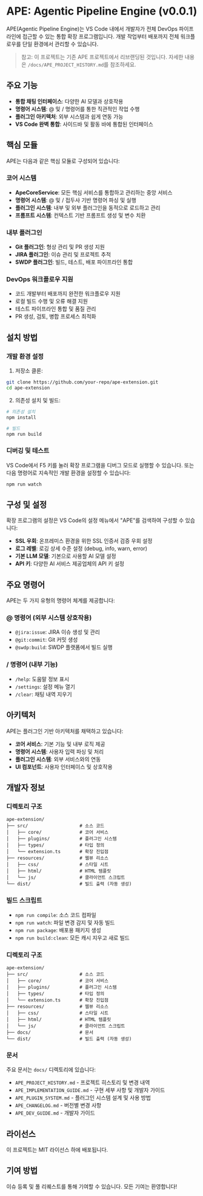 # APE: Agentic Pipeline Engine (v0.0.1)

APE(Agentic Pipeline Engine)는 VS Code 내에서 개발자가 전체 DevOps 파이프라인에 접근할 수 있는 통합 확장 프로그램입니다. 개발 작업부터 배포까지 전체 워크플로우를 단일 환경에서 관리할 수 있습니다.

> 참고: 이 프로젝트는 기존 APE 프로젝트에서 리브랜딩된 것입니다. 자세한 내용은 `/docs/APE_PROJECT_HISTORY.md`를 참조하세요.

## 주요 기능

- **통합 채팅 인터페이스**: 다양한 AI 모델과 상호작용
- **명령어 시스템**: @ 및 / 명령어를 통한 직관적인 작업 수행
- **플러그인 아키텍처**: 외부 시스템과 쉽게 연동 가능
- **VS Code 완벽 통합**: 사이드바 및 활동 바에 통합된 인터페이스

## 핵심 모듈

APE는 다음과 같은 핵심 모듈로 구성되어 있습니다:

### 코어 시스템
- **ApeCoreService**: 모든 핵심 서비스를 통합하고 관리하는 중앙 서비스
- **명령어 시스템**: @ 및 / 접두사 기반 명령어 파싱 및 실행
- **플러그인 시스템**: 내부 및 외부 플러그인을 동적으로 로드하고 관리
- **프롬프트 시스템**: 컨텍스트 기반 프롬프트 생성 및 변수 치환

### 내부 플러그인
- **Git 플러그인**: 형상 관리 및 PR 생성 지원
- **JIRA 플러그인**: 이슈 관리 및 프로젝트 추적
- **SWDP 플러그인**: 빌드, 테스트, 배포 파이프라인 통합

### DevOps 워크플로우 지원
- 코드 개발부터 배포까지 완전한 워크플로우 지원
- 로컬 빌드 수행 및 오류 해결 지원
- 테스트 파이프라인 통합 및 품질 관리
- PR 생성, 검토, 병합 프로세스 최적화

## 설치 방법

### 개발 환경 설정

1. 저장소 클론:
```bash
git clone https://github.com/your-repo/ape-extension.git
cd ape-extension
```

2. 의존성 설치 및 빌드:

```bash
# 의존성 설치
npm install

# 빌드
npm run build
```

### 디버깅 및 테스트

VS Code에서 F5 키를 눌러 확장 프로그램을 디버그 모드로 실행할 수 있습니다. 
또는 다음 명령어로 지속적인 개발 환경을 설정할 수 있습니다:

```bash
npm run watch
```

## 구성 및 설정

확장 프로그램의 설정은 VS Code의 설정 메뉴에서 "APE"를 검색하여 구성할 수 있습니다:

- **SSL 우회**: 온프레미스 환경을 위한 SSL 인증서 검증 우회 설정
- **로그 레벨**: 로깅 상세 수준 설정 (debug, info, warn, error)
- **기본 LLM 모델**: 기본으로 사용할 AI 모델 설정
- **API 키**: 다양한 AI 서비스 제공업체의 API 키 설정

## 주요 명령어

APE는 두 가지 유형의 명령어 체계를 제공합니다:

### @ 명령어 (외부 시스템 상호작용)

- `@jira:issue`: JIRA 이슈 생성 및 관리
- `@git:commit`: Git 커밋 생성
- `@swdp:build`: SWDP 플랫폼에서 빌드 실행

### / 명령어 (내부 기능)

- `/help`: 도움말 정보 표시
- `/settings`: 설정 메뉴 열기
- `/clear`: 채팅 내역 지우기

## 아키텍처

APE는 플러그인 기반 아키텍처를 채택하고 있습니다:

- **코어 서비스**: 기본 기능 및 내부 로직 제공
- **명령어 시스템**: 사용자 입력 파싱 및 처리
- **플러그인 시스템**: 외부 서비스와의 연동
- **UI 컴포넌트**: 사용자 인터페이스 및 상호작용

## 개발자 정보

### 디렉토리 구조

```
ape-extension/
├── src/                   # 소스 코드
│   ├── core/              # 코어 서비스
│   ├── plugins/           # 플러그인 시스템
│   ├── types/             # 타입 정의
│   └── extension.ts       # 확장 진입점
├── resources/             # 웹뷰 리소스
│   ├── css/               # 스타일 시트
│   ├── html/              # HTML 템플릿
│   └── js/                # 클라이언트 스크립트
└── dist/                  # 빌드 출력 (자동 생성)
```

### 빌드 스크립트

- `npm run compile`: 소스 코드 컴파일
- `npm run watch`: 파일 변경 감지 및 자동 빌드
- `npm run package`: 배포용 패키지 생성
- `npm run build:clean`: 모든 캐시 지우고 새로 빌드

### 디렉토리 구조

```
ape-extension/
├── src/                   # 소스 코드
│   ├── core/              # 코어 서비스
│   ├── plugins/           # 플러그인 시스템
│   ├── types/             # 타입 정의
│   └── extension.ts       # 확장 진입점
├── resources/             # 웹뷰 리소스
│   ├── css/               # 스타일 시트
│   ├── html/              # HTML 템플릿
│   └── js/                # 클라이언트 스크립트
├── docs/                  # 문서
└── dist/                  # 빌드 출력 (자동 생성)
```

### 문서

주요 문서는 `docs/` 디렉토리에 있습니다:

- `APE_PROJECT_HISTORY.md` - 프로젝트 히스토리 및 변경 내역
- `APE_IMPLEMENTATION_GUIDE.md` - 구현 세부 사항 및 개발자 가이드
- `APE_PLUGIN_SYSTEM.md` - 플러그인 시스템 설계 및 사용 방법
- `APE_CHANGELOG.md` - 버전별 변경 사항
- `APE_DEV_GUIDE.md` - 개발자 가이드

## 라이선스

이 프로젝트는 MIT 라이선스 하에 배포됩니다.

## 기여 방법

이슈 등록 및 풀 리퀘스트를 통해 기여할 수 있습니다. 모든 기여는 환영합니다!